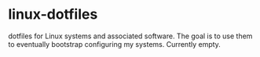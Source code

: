 # linux-dotfiles
dotfiles for Linux systems and associated software. The goal is to use them to eventually bootstrap configuring my systems. Currently empty.
